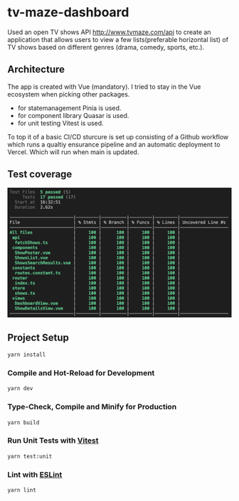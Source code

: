 # tv-maze-dashboard

Used an open TV shows API http://www.tvmaze.com/api to create an application that allows users to view a few lists(preferable horizontal list) of TV shows based on different genres (drama, comedy, sports, etc.).

## Architecture

The app is created with Vue (mandatory). I tried to stay in the Vue ecosystem when picking other packages.
* for statemanagement Pinia is used.
* for component library Quasar is used.
* for unit testing Vitest is used.

To top it of a basic CI/CD sturcure is set up consisting of a Github workflow which runs a qualtiy ensurance pipeline and an automatic deployment to Vercel. Which will run when main is updated. 

## Test coverage
![test coverage screenshot](https://raw.githubusercontent.com/timdamen/tv-maze-dashboard/main/src/assets/screenshot-test-cov.png
)

## Project Setup

```sh
yarn install
```

### Compile and Hot-Reload for Development

```sh
yarn dev
```

### Type-Check, Compile and Minify for Production

```sh
yarn build
```

### Run Unit Tests with [Vitest](https://vitest.dev/)

```sh
yarn test:unit
```

### Lint with [ESLint](https://eslint.org/)

```sh
yarn lint
```
